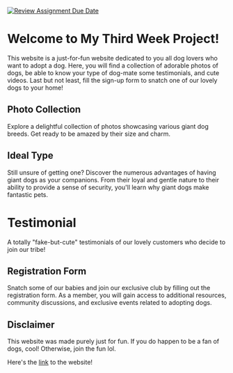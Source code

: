 [![Review Assignment Due Date](https://classroom.github.com/assets/deadline-readme-button-24ddc0f5d75046c5622901739e7c5dd533143b0c8e959d652212380cedb1ea36.svg)](https://classroom.github.com/a/nVsM4ivD)

# Welcome to My Third Week Project!

This website is a just-for-fun website dedicated to you all dog lovers who want to adopt a dog. Here, you will find a collection of adorable photos of dogs, be able to know your type of dog-mate some testimonials, and cute videos. Last but not least, fill the sign-up form to snatch one of our lovely dogs to your home!

## Photo Collection
Explore a delightful collection of photos showcasing various giant dog breeds. Get ready to be amazed by their size and charm.

## Ideal Type
Still unsure of getting one? Discover the numerous advantages of having giant dogs as your companions. From their loyal and gentle nature to their ability to provide a sense of security, you'll learn why giant dogs make fantastic pets.

# Testimonial
A totally "fake-but-cute" testimonials of our lovely customers who decide to join our tribe!

## Registration Form
Snatch some of our babies and join our exclusive club by filling out the registration form. As a member, you will gain access to additional resources, community discussions, and exclusive events related to adopting dogs. 

## Disclaimer
This website was made purely just for fun. If you do happen to be a fan of dogs, cool! Otherwise, join the fun lol.

Here's the [link](https://wonderful-bombolone-49aaa4.netlify.app/) to the website!